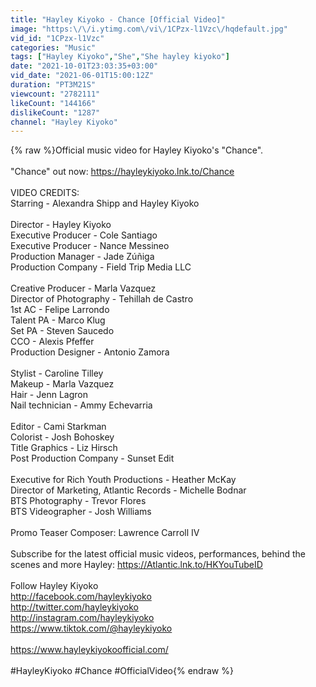 ```yaml
---
title: "Hayley Kiyoko - Chance [Official Video]"
image: "https:\/\/i.ytimg.com\/vi\/1CPzx-l1Vzc\/hqdefault.jpg"
vid_id: "1CPzx-l1Vzc"
categories: "Music"
tags: ["Hayley Kiyoko","She","She hayley kiyoko"]
date: "2021-10-01T23:03:35+03:00"
vid_date: "2021-06-01T15:00:12Z"
duration: "PT3M21S"
viewcount: "2782111"
likeCount: "144166"
dislikeCount: "1287"
channel: "Hayley Kiyoko"
---
```

{% raw %}Official music video for Hayley Kiyoko's &quot;Chance&quot;.<br /><br />&quot;Chance&quot; out now: <a rel="nofollow" target="blank" href="https://hayleykiyoko.lnk.to/Chance">https://hayleykiyoko.lnk.to/Chance</a><br /><br />VIDEO CREDITS:<br />Starring - Alexandra Shipp and Hayley Kiyoko<br /><br />Director - Hayley Kiyoko<br />Executive Producer - Cole Santiago<br />Executive Producer - Nance Messineo<br />Production Manager - Jade Zúñiga  <br />Production Company - Field Trip Media LLC <br /><br />Creative Producer - Marla Vazquez<br />Director of Photography - Tehillah de Castro<br />1st AC - Felipe Larrondo<br />Talent PA - Marco Klug<br />Set PA - Steven Saucedo<br />CCO - Alexis Pfeffer<br />Production Designer - Antonio Zamora<br /><br />Stylist - Caroline Tilley<br />Makeup - Marla Vazquez<br />Hair - Jenn Lagron<br />Nail technician - Ammy Echevarria<br /><br />Editor - Cami Starkman<br />Colorist - Josh Bohoskey<br />Title Graphics - Liz Hirsch<br />Post Production Company - Sunset Edit<br /><br />Executive for Rich Youth Productions - Heather McKay<br />Director of Marketing, Atlantic Records - Michelle Bodnar<br />BTS Photography - Trevor Flores<br />BTS Videographer - Josh Williams<br /><br />Promo Teaser Composer: Lawrence Carroll IV<br /><br />Subscribe for the latest official music videos, performances, behind the scenes and more Hayley: <a rel="nofollow" target="blank" href="https://Atlantic.lnk.to/HKYouTubeID">https://Atlantic.lnk.to/HKYouTubeID</a><br /><br />Follow Hayley Kiyoko<br /><a rel="nofollow" target="blank" href="http://facebook.com/hayleykiyoko">http://facebook.com/hayleykiyoko</a><br /><a rel="nofollow" target="blank" href="http://twitter.com/hayleykiyoko">http://twitter.com/hayleykiyoko</a><br /><a rel="nofollow" target="blank" href="http://instagram.com/hayleykiyoko">http://instagram.com/hayleykiyoko</a><br /><a rel="nofollow" target="blank" href="https://www.tiktok.com/@hayleykiyoko">https://www.tiktok.com/@hayleykiyoko</a><br /><br /><a rel="nofollow" target="blank" href="https://www.hayleykiyokoofficial.com/">https://www.hayleykiyokoofficial.com/</a><br /><br />#HayleyKiyoko #Chance #OfficialVideo{% endraw %}
